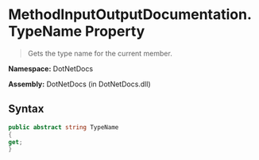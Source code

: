 # MethodInputOutputDocumentation.TypeName Property
> Gets the type name for the current member.

**Namespace:** DotNetDocs

**Assembly:** DotNetDocs (in DotNetDocs.dll)
## Syntax
```csharp
public abstract string TypeName
{
get;
}
```
